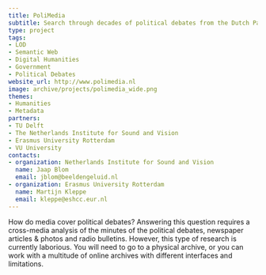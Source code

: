 ```yaml
---
title: PoliMedia
subtitle: Search through decades of political debates from the Dutch Parliament
type: project
tags:
- LOD
- Semantic Web
- Digital Humanities
- Government
- Political Debates
website_url: http://www.polimedia.nl
image: archive/projects/polimedia_wide.png
themes:
- Humanities
- Metadata
partners:
- TU Delft
- The Netherlands Institute for Sound and Vision
- Erasmus University Rotterdam
- VU University
contacts:
- organization: Netherlands Institute for Sound and Vision
  name: Jaap Blom
  email: jblom@beeldengeluid.nl
- organization: Erasmus University Rotterdam
  name: Martijn Kleppe
  email: kleppe@eshcc.eur.nl
---
```


How do media cover political debates? Answering this question requires a cross-media analysis of the minutes of the political debates, newspaper articles & photos and radio bulletins. However, this type of research is currently laborious. You will need to go to a physical archive, or you can work with a multitude of online archives with different interfaces and limitations.
